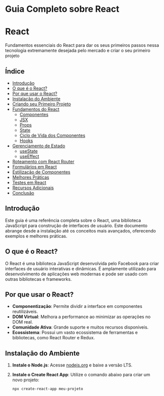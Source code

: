 # Guia Completo sobre React

# React

Fundamentos essenciais do React para dar os seus primeiros passos nessa tecnologia extremamente desejada pelo mercado e criar o seu primeiro projeto

## Índice

- [Introdução](#introdução)
- [O que é o React?](#o-que-é-o-react)
- [Por que usar o React?](#por-que-usar-o-react)
- [Instalação do Ambiente](#instalação-do-ambiente)
- [Criando seu Primeiro Projeto](#criando-seu-primeiro-projeto)
- [Fundamentos do React](#fundamentos-do-react)
  - [Componentes](#componentes)
  - [JSX](#jsx)
  - [Props](#props)
  - [State](#state)
  - [Ciclo de Vida dos Componentes](#ciclo-de-vida-dos-componentes)
  - [Hooks](#hooks)
- [Gerenciamento de Estado](#gerenciamento-de-estado)
  - [useState](#usestated)
  - [useEffect](#useeffect)
- [Roteamento com React Router](#roteamento-com-react-router)
- [Formulários em React](#formulários-em-react)
- [Estilização de Componentes](#estilização-de-componentes)
- [Melhores Práticas](#melhores-práticas)
- [Testes em React](#testes-em-react)
- [Recursos Adicionais](#recursos-adicionais)
- [Conclusão](#conclusão)

## Introdução

Este guia é uma referência completa sobre o React, uma biblioteca JavaScript para construção de interfaces de usuário. Este documento abrange desde a instalação até os conceitos mais avançados, oferecendo exemplos e melhores práticas.

## O que é o React?

O React é uma biblioteca JavaScript desenvolvida pelo Facebook para criar interfaces de usuário interativas e dinâmicas. É amplamente utilizado para desenvolvimento de aplicações web modernas e pode ser usado com outras bibliotecas e frameworks.

## Por que usar o React?

- **Componentização**: Permite dividir a interface em componentes reutilizáveis.
- **DOM Virtual**: Melhora a performance ao minimizar as operações no DOM real.
- **Comunidade Ativa**: Grande suporte e muitos recursos disponíveis.
- **Ecossistema**: Possui um vasto ecossistema de ferramentas e bibliotecas, como React Router e Redux.

## Instalação do Ambiente

1. **Instale o Node.js**: Acesse [nodejs.org](https://nodejs.org/) e baixe a versão LTS.
2. **Instale o Create React App**: Utilize o comando abaixo para criar um novo projeto:

   ```bash
   npx create-react-app meu-projeto
   ```
